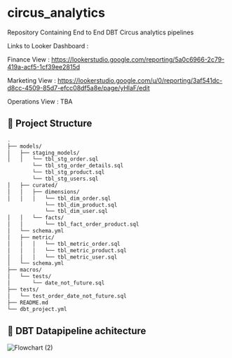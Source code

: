 # circus_analytics
Repository Containing End to End DBT Circus analytics pipelines 

Links to Looker Dashboard : 

Finance View  : https://lookerstudio.google.com/reporting/5a0c6966-2c79-419a-acf5-1cf39ee2815d

Marketing View : https://lookerstudio.google.com/u/0/reporting/3af541dc-d8cc-4509-85d7-efcc08df5a8e/page/yHlaF/edit

Operations View : TBA

## 📁 Project Structure

```bash
.
├── models/
│   ├── staging_models/
│   │   └── tbl_stg_order.sql
        └── tbl_stg_order_details.sql
        └── tbl_stg_product.sql
        └── tbl_stg_users.sql
│   ├── curated/
│   │   ├── dimensions/
│   │   │   └── tbl_dim_order.sql
            └── tbl_dim_product.sql
            └── tbl_dim_user.sql
│   │   └── facts/
│   │       └── tbl_fact_order_product.sql
│   └── schema.yml
│   ├── metric/
│   │   │   └── tbl_metric_order.sql
│   │   │   └── tbl_metric_product.sql
│   │   │   └── tbl_metric_user.sql
│   └── schema.yml
├── macros/
│   └── tests/
│       └── date_not_future.sql
├── tests/
│   └── test_order_date_not_future.sql
├── README.md
└── dbt_project.yml
```


## 📁 DBT Datapipeline achitecture 
![Flowchart (2)](https://github.com/user-attachments/assets/fafe1dbb-a799-4a28-96ad-a86178a2214d)


